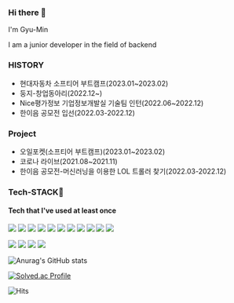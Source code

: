 ### Hi there 👋   

I'm Gyu-Min

I am a junior developer in the field of backend

### HISTORY
- 현대자동차 소프티어 부트캠프(2023.01~2023.02)
- 둥지-창업동아리(2022.12~)
- Nice평가정보 기업정보개발실 기술팀 인턴(2022.06~2022.12)
- 한이음 공모전 입선(2022.03-2022.12)

### Project
- 오일포켓(소프티어 부트캠프)(2023.01~2023.02)
- 코로나 라이브(2021.08~2021.11)
- 한이음 공모전-머신러닝을 이용한 LOL 트롤러 찾기(2022.03-2022.12)


### Tech-STACK:muscle:
#### Tech that I've used at least once
<img src="https://img.shields.io/badge/HTML5-E34F26?style=flat-square&logo=HTML5&logoColor=white"/></a>
<img src="https://img.shields.io/badge/CSS3-1572B6?style=flat-square&logo=CSS3&logoColor=white"/></a>
<img src="https://img.shields.io/badge/JavaScript-F7DF1E?style=flat-square&logo=JavaScript&logoColor=white"/></a>
<img src="https://img.shields.io/badge/Spring-green?style=flat-square&logo=Spring&logoColor=white"/></a>
<img src="https://img.shields.io/badge/SpringBoot-green?style=flat-square&logo=Spring Boot&logoColor=white"/></a>
<img src="https://img.shields.io/badge/Java-orange?style=flat-square&logo=Java&logoColor=white"/></a>
<img src="https://img.shields.io/badge/AWS-232F3E?style=for-the-badge&logo=Amazon AWS&logoColor=white">
<img src="https://img.shields.io/badge/KafKa-231F20?style=for-the-badge&logo=Apache Kafka&logoColor=white">
<img src="https://img.shields.io/badge/Spring Security-6DB33F?style=for-the-badge&logo=Spring Security&logoColor=white">
<img src="https://img.shields.io/badge/Apache NiFi-blue?style=for-the-badge&logoColor=white">
<img src="https://img.shields.io/badge/Node.js-green?style=flat-square&logo=Node.js&logoColor=white"/></a>

<img src="https://img.shields.io/badge/React-blue?style=flat-square&logo=React&logoColor=white"/></a>
<img src="https://img.shields.io/badge/C-9cf?style=flat-square&logo=C&logoColor=white"/></a>
<img src="https://img.shields.io/badge/C++-informational?style=flat-square&logo=C%2B%2B&logoColor=white"/></a>
<img src="https://img.shields.io/badge/Mysql-blue?style=flat-square&logo=MySQL&logoColor=white"/></a>







![Anurag's GitHub stats](https://github-readme-stats.vercel.app/api?username=gyuturn&show_icons=true&theme=vue)


[![Solved.ac Profile](http://mazassumnida.wtf/api/v2/generate_badge?boj=kksy2423)](https://solved.ac/kksy2423/)



![Hits](https://hits.seeyoufarm.com/api/count/incr/badge.svg?url=https%3A%2F%2Fgithub.com%2Fgyuturn&count_bg=%2379C83D&title_bg=%23555555&icon=&icon_color=%23E7E7E7&title=hits&edge_flat=false)

	


